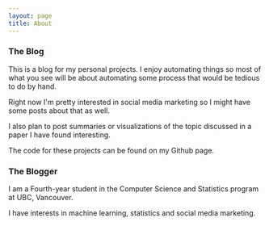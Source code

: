 ```yaml
---
layout: page
title: About
---
```


### The Blog

This is a blog for my personal projects. I enjoy automating things so most of what you see will be about automating some process that would be tedious to do by hand.

Right now I'm pretty interested in social media marketing so I might have some posts about that as well. 
 
I also plan to post summaries or visualizations of the topic discussed in a paper I have found interesting. 

The code for these projects can be found on my Github page. 

### The Blogger

I am a Fourth-year student in the Computer Science and Statistics program at UBC, Vancouver. 

I have interests in machine learning, statistics and social media marketing.


